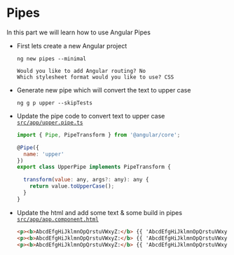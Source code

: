 # Pipes

In this part we will learn how to use Angular Pipes

- First lets create a new Angular project
  ```
  ng new pipes --minimal
  
  Would you like to add Angular routing? No
  Which stylesheet format would you like to use? CSS
  ```
- Generate new pipe which will convert the text to upper case
  ```
  ng g p upper --skipTests
  ```
- Update the pipe code to convert text to upper case 
[`src/app/upper.pipe.ts`](src/app/upper.pipe.ts)
  ```js
  import { Pipe, PipeTransform } from '@angular/core';

  @Pipe({
    name: 'upper'
  })
  export class UpperPipe implements PipeTransform {

    transform(value: any, args?: any): any {
      return value.toUpperCase();
    }
  }
  ```

- Update the html and add some text & some build in pipes
[`src/app/app.component.html`](src/app/app.component.html)
  ```html
  <p><b>AbcdEfgHiJklmnOpQrstuVWxyZ:</b> {{ 'AbcdEfgHiJklmnOpQrstuVWxyZ' | upper }}</p>
  <p><b>AbcdEfgHiJklmnOpQrstuVWxyZ:</b> {{ 'AbcdEfgHiJklmnOpQrstuVWxyZ' | uppercase}}</p>
  <p><b>AbcdEfgHiJklmnOpQrstuVWxyZ:</b> {{ 'AbcdEfgHiJklmnOpQrstuVWxyZ' | lowercase}}</p>
  ```
